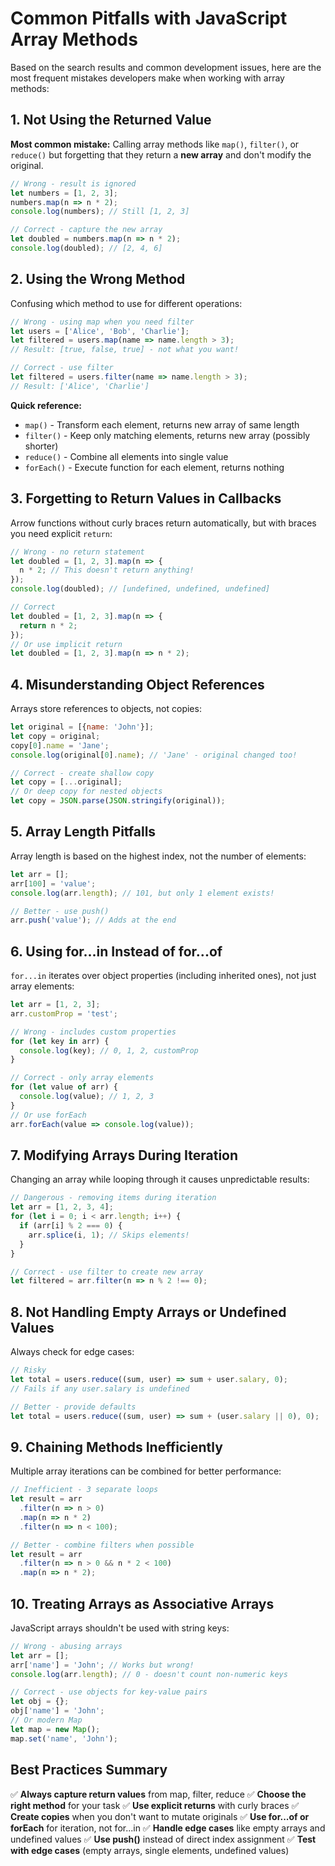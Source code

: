 # Common Pitfalls with JavaScript Array Methods

Based on the search results and common development issues, here are the most frequent mistakes developers make when working with array methods:

## 1. Not Using the Returned Value

**Most common mistake:** Calling array methods like `map()`, `filter()`, or `reduce()` but forgetting that they return a **new array** and don't modify the original.

```js
// Wrong - result is ignored
let numbers = [1, 2, 3];
numbers.map(n => n * 2);
console.log(numbers); // Still [1, 2, 3]

// Correct - capture the new array
let doubled = numbers.map(n => n * 2);
console.log(doubled); // [2, 4, 6]
```

## 2. Using the Wrong Method

Confusing which method to use for different operations:

```js
// Wrong - using map when you need filter
let users = ['Alice', 'Bob', 'Charlie'];
let filtered = users.map(name => name.length > 3);
// Result: [true, false, true] - not what you want!

// Correct - use filter
let filtered = users.filter(name => name.length > 3);
// Result: ['Alice', 'Charlie']
```

**Quick reference:**
- `map()` - Transform each element, returns new array of same length
- `filter()` - Keep only matching elements, returns new array (possibly shorter)
- `reduce()` - Combine all elements into single value
- `forEach()` - Execute function for each element, returns nothing

## 3. Forgetting to Return Values in Callbacks

Arrow functions without curly braces return automatically, but with braces you need explicit `return`:

```js
// Wrong - no return statement
let doubled = [1, 2, 3].map(n => {
  n * 2; // This doesn't return anything!
});
console.log(doubled); // [undefined, undefined, undefined]

// Correct
let doubled = [1, 2, 3].map(n => {
  return n * 2;
});
// Or use implicit return
let doubled = [1, 2, 3].map(n => n * 2);
```

## 4. Misunderstanding Object References

Arrays store references to objects, not copies:

```js
let original = [{name: 'John'}];
let copy = original;
copy[0].name = 'Jane';
console.log(original[0].name); // 'Jane' - original changed too!

// Correct - create shallow copy
let copy = [...original];
// Or deep copy for nested objects
let copy = JSON.parse(JSON.stringify(original));
```

## 5. Array Length Pitfalls

Array length is based on the highest index, not the number of elements:

```js
let arr = [];
arr[100] = 'value';
console.log(arr.length); // 101, but only 1 element exists!

// Better - use push()
arr.push('value'); // Adds at the end
```

## 6. Using for...in Instead of for...of

`for...in` iterates over object properties (including inherited ones), not just array elements:

```js
let arr = [1, 2, 3];
arr.customProp = 'test';

// Wrong - includes custom properties
for (let key in arr) {
  console.log(key); // 0, 1, 2, customProp
}

// Correct - only array elements
for (let value of arr) {
  console.log(value); // 1, 2, 3
}
// Or use forEach
arr.forEach(value => console.log(value));
```

## 7. Modifying Arrays During Iteration

Changing an array while looping through it causes unpredictable results:

```js
// Dangerous - removing items during iteration
let arr = [1, 2, 3, 4];
for (let i = 0; i < arr.length; i++) {
  if (arr[i] % 2 === 0) {
    arr.splice(i, 1); // Skips elements!
  }
}

// Correct - use filter to create new array
let filtered = arr.filter(n => n % 2 !== 0);
```

## 8. Not Handling Empty Arrays or Undefined Values

Always check for edge cases:

```js
// Risky
let total = users.reduce((sum, user) => sum + user.salary, 0);
// Fails if any user.salary is undefined

// Better - provide defaults
let total = users.reduce((sum, user) => sum + (user.salary || 0), 0);
```

## 9. Chaining Methods Inefficiently

Multiple array iterations can be combined for better performance:

```js
// Inefficient - 3 separate loops
let result = arr
  .filter(n => n > 0)
  .map(n => n * 2)
  .filter(n => n < 100);

// Better - combine filters when possible
let result = arr
  .filter(n => n > 0 && n * 2 < 100)
  .map(n => n * 2);
```

## 10. Treating Arrays as Associative Arrays

JavaScript arrays shouldn't be used with string keys:

```js
// Wrong - abusing arrays
let arr = [];
arr['name'] = 'John'; // Works but wrong!
console.log(arr.length); // 0 - doesn't count non-numeric keys

// Correct - use objects for key-value pairs
let obj = {};
obj['name'] = 'John';
// Or modern Map
let map = new Map();
map.set('name', 'John');
```

## Best Practices Summary

✅ **Always capture return values** from map, filter, reduce
✅ **Choose the right method** for your task
✅ **Use explicit returns** with curly braces
✅ **Create copies** when you don't want to mutate originals
✅ **Use for...of or forEach** for iteration, not for...in
✅ **Handle edge cases** like empty arrays and undefined values
✅ **Use push()** instead of direct index assignment
✅ **Test with edge cases** (empty arrays, single elements, undefined values)
